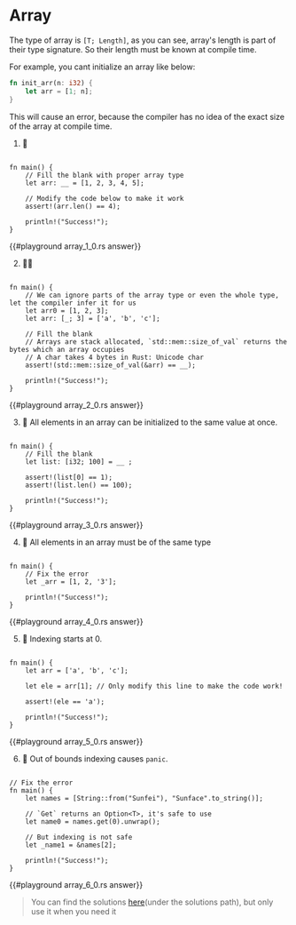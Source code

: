 # Array

The type of array is `[T; Length]`, as you can see, array's length is part of their type signature. So their length must be known at compile time.

For example, you cant initialize an array like below:

```rust
fn init_arr(n: i32) {
    let arr = [1; n];
}
```

This will cause an error, because the compiler has no idea of the exact size of the array at compile time.

1. 🌟

```rust,editable

fn main() {
    // Fill the blank with proper array type
    let arr: __ = [1, 2, 3, 4, 5];

    // Modify the code below to make it work
    assert!(arr.len() == 4);

    println!("Success!");
}
```

{{#playground array_1_0.rs answer}}

2. 🌟🌟

```rust,editable

fn main() {
    // We can ignore parts of the array type or even the whole type, let the compiler infer it for us
    let arr0 = [1, 2, 3];
    let arr: [_; 3] = ['a', 'b', 'c'];

    // Fill the blank
    // Arrays are stack allocated, `std::mem::size_of_val` returns the bytes which an array occupies
    // A char takes 4 bytes in Rust: Unicode char
    assert!(std::mem::size_of_val(&arr) == __);

    println!("Success!");
}
```

{{#playground array_2_0.rs answer}}

3. 🌟 All elements in an array can be initialized to the same value at once.

```rust,editable

fn main() {
    // Fill the blank
    let list: [i32; 100] = __ ;

    assert!(list[0] == 1);
    assert!(list.len() == 100);

    println!("Success!");
}
```

{{#playground array_3_0.rs answer}}

4. 🌟 All elements in an array must be of the same type

```rust,editable

fn main() {
    // Fix the error
    let _arr = [1, 2, '3'];

    println!("Success!");
}
```

{{#playground array_4_0.rs answer}}

5. 🌟 Indexing starts at 0.

```rust,editable

fn main() {
    let arr = ['a', 'b', 'c'];

    let ele = arr[1]; // Only modify this line to make the code work!

    assert!(ele == 'a');

    println!("Success!");
}
```

{{#playground array_5_0.rs answer}}

6. 🌟 Out of bounds indexing causes `panic`.

```rust,editable

// Fix the error
fn main() {
    let names = [String::from("Sunfei"), "Sunface".to_string()];

    // `Get` returns an Option<T>, it's safe to use
    let name0 = names.get(0).unwrap();

    // But indexing is not safe
    let _name1 = &names[2];

    println!("Success!");
}

```

{{#playground array_6_0.rs answer}}

> You can find the solutions [here](https://github.com/sunface/rust-by-practice)(under the solutions path), but only use it when you need it
